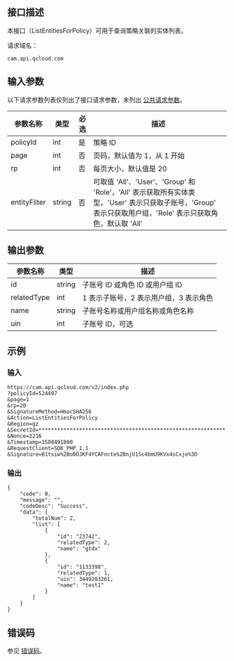 ## 接口描述

本接口（ListEntitiesForPolicy）可用于查询策略关联的实体列表。

请求域名：

```
cam.api.qcloud.com 
```

## 输入参数

以下请求参数列表仅列出了接口请求参数，未列出 [公共请求参数](https://cloud.tencent.com/document/api/213/6976)。

| 参数名称      | 类型   | 必选  | 描述                                                         |
| ------------ | ------ | ------| ------------------------------------------------------------ |
| policyId     | int    |  是   | 策略 ID                                                      |
| page         | int    |  否   | 页码，默认值为 1，从 1 开始                                  |
| rp           | int    |  否   | 每页大小，默认值是 20                                        |
| entityFilter | string |  否   | 可取值 'All'、'User'、'Group' 和 'Role'，'All' 表示获取所有实体类型，'User' 表示只获取子账号，'Group' 表示只获取用户组，'Role' 表示只获取角色，默认取 'All' |

## 输出参数

| 参数名称    | 类型   |描述                                   |
| ----------- | ------ | -------------------------------------- |
| id          | string | 子账号 ID 或角色 ID 或用户组 ID        |
| relatedType | int    | 1 表示子账号，2 表示用户组，3 表示角色 |
| name        | string | 子账号名称或用户组名称或角色名称       |
| uin         | int    | 子账号 ID，可选                       |

## 示例

### 输入

```
https://cam.api.qcloud.com/v2/index.php
?policyId=524497
&page=1
&rp=20
&SignatureMethod=HmacSHA256
&Action=ListEntitiesForPolicy
&Region=gz
&SecretId=************************************************************
&Nonce=2216
&Timestamp=1508491800
&RequestClient=SDK_PHP_1.1
&Signature=B1tsiw%2Bo0OJKF4YCAFncte%2BnjU1Sc4bmU9KVx4sCxjo%3D
```

### 输出

```
{
    "code": 0,
    "message": "",
    "codeDesc": "Success",
    "data": {
        "totalNum": 2,
        "list": [
            {
                "id": "23742",
                "relatedType": 2,
                "name": "gtdx"
            },
            {
                "id": "1133398",
                "relatedType": 1,
                "uin": 3449203261,
                "name": "test1"
            }
        ]
    }
}
```

##  错误码

参见 [错误码](https://cloud.tencent.com/document/product/598/13884)。
